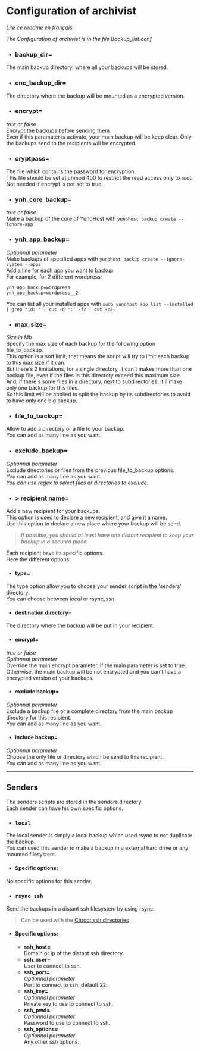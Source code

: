 # Configuration of archivist

[*Lire ce readme en français*](./Configuration_fr.md)

*The Configuration of archivist is in the file Backup_list.conf*

* ### backup_dir=
The main backup directory, where all your backups will be stored.

* ### enc_backup_dir=
The directory where the backup will be mounted as a encrypted version.

* ### encrypt=
*true or false*  
Encrypt the backups before sending them.  
Even if this paramater is activate, your main backup will be keep clear. Only the backups send to the recipients will be encrypted.

* ### cryptpass=
The file which contains the password for encryption.  
This file should be set at chmod 400 to restrict the read access only to root.  
Not needed if encrypt is not set to true.

* ### ynh_core_backup=
*true or false*  
Make a backup of the core of YunoHost with `yunohost backup create --ignore-app`

* ### ynh_app_backup=
*Optionnal parameter*  
Make backups of specified apps with `yunohost backup create --ignore-system --apps`  
Add a line for each app you want to backup.  
For example, for 2 different wordpress:
```
ynh_app_backup=wordpress
ynh_app_backup=wordpress__2
```
You can list all your installed apps with `sudo yunohost app list --installed | grep "id: " | cut -d ':' -f2 | cut -c2-`

* ### max_size=
*Size in Mb*  
Specify the max size of each backup for the following option file_to_backup.  
This option is a soft limit, that means the script will try to limit each backup to this max size if it can.  
But there's 2 limitations, for a single directory, it can't makes more than one backup file, even if the files in this directory exceed this maximum size.  
And, if there's some files in a directory, next to subdirectories, it'll make only one backup for this files.  
So this limit will be applied to split the backup by its subdirectories to avoid to have only one big backup.

* ### file_to_backup=
Allow to add a directory or a file to your backup.  
You can add as many line as you want.

* ### exclude_backup=
*Optionnal parameter*  
Exclude directories or files from the previous file_to_backup options.  
You can add as many line as you want.  
*You can use regex to select files or directories to exclude.*

* ### > recipient name=
Add a new recipient for your backups.  
This option is used to declare a new recipient, and give it a name.  
Use this option to declare a new place where your backup will be send.  
> *If possible, you should at least have one distant recipient to keep your backup in a secured place.*

  Each recipient have its specific options.  
  Here the different options:

  * #### type=
  The type option allow you to choose your sender script in the 'senders' directory.  
  You can choose between *local* or *rsync_ssh*.

  * #### destination directory=
  The directory where the backup will be put in your recipient.

  * #### encrypt=
  *true or false*  
  *Optionnal parameter*  
  Override the main encrypt parameter, if the main parameter is set to true. Otherwise, the main backup will be not encrypted and you can't have a encrypted version of your backups.

  * #### exclude backup=
  *Optionnal parameter*  
  Exclude a backup file or a complete directory from the main backup directory for this recipient.  
  You can add as many line as you want.

  * #### include backup=
  *Optionnal parameter*  
  Choose the only file or directory which be send to this recipient.  
  You can add as many line as you want.

---

## Senders

The senders scripts are stored in the senders directory.  
Each sender can have his own specific options.

* ### `local`
The local sender is simply a local backup which used rsync to not duplicate the backup.  
You can used this sender to make a backup in a external hard drive or any mounted filesystem.

  * #### Specific options:
  No specific options for this sender.

* ### `rsync_ssh`
Send the backups in a distant ssh filesystem by using rsync.
> Can be used with the [Chroot ssh directories](https://github.com/YunoHost-Apps/ssh_chroot_dir_ynh)

  * #### Specific options:
    * **ssh_host=**  
    Domain or ip of the distant ssh directory.
    * **ssh_user=**  
    User to connect to ssh.
    * **ssh_port=**  
    *Optionnal parameter*  
    Port to connect to ssh, default 22.
    * **ssh_key=**  
    *Optionnal parameter*  
    Private key to use to connect to ssh.
    * **ssh_pwd=**  
    *Optionnal parameter*  
    Password to use to connect to ssh.
    * **ssh_options=**  
    *Optionnal parameter*  
    Any other ssh options.
